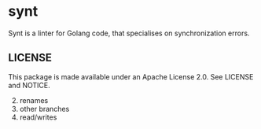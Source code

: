 # synt
Synt is a linter for Golang code, that specialises on synchronization errors.


## LICENSE

This package is made available under an Apache License 2.0. See
LICENSE and NOTICE.

2) renames
3) other branches
4) read/writes